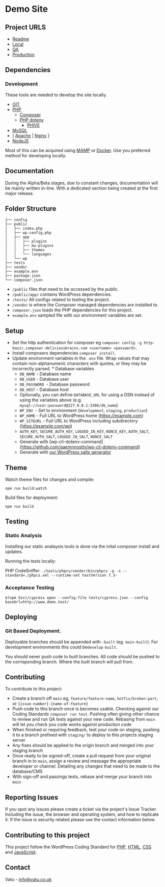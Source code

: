# Demo Site

## Project URLS

- [Readme](https://github.com/vatu-team/demo.vatu.dev/blob/main/readme.md)
- [Local](https://www.demo.test/)
- [QA](https://demo.vatu.dev/)
- [Production](https://demo.vatu.dev/)

## Dependencies

### Development

These tools are needed to develop the site locally.

- [GIT](https://git-scm.com/downloads)
- [PHP](https://php.net/)
  - [Composer](https://getcomposer.org/)
  - [PHP dotenv](https://github.com/vlucas/phpdotenv)
	- [PHIVE](https://phar.io/)
- [MySQL](https://mysql.com/)
- [ [Apache](https://httpd.apache.org/) | [Nginx](https://www.nginx.com/) ]
- [NodeJS](https://nodejs.org/en/)

Most of this can be acquired using [MAMP](https://www.mamp.info/en/mamp-pro/) or [Docker](https://www.docker.com/).
Use you preferred method for developing locally.

## Documentation

During the Alpha/Beta stages, due to constant changes, documentation will be mainly written in-line. With a dedicated section being created at the first major release.

## Folder Structure

```
├── config
├── public
│   ├── index.php
│   ├── wp-config.php
│   ├── app
│   │   ├── plugins
│   │   ├── mu-plugins
│   │   ├── themes
│   │   └── languages
│   └── wp
├── tests
├── vendor
├── example.env
├── package.json
└── composer.json

```

- `/public` files that need to be accessed by the public.
- `/public/app/` contains WordPress dependencies.
- `/tests/` All configs related to testing the project.
- `/vendor` is where the Composer managed dependencies are installed to.
- `composer.json` loads the PHP dependencies for this project.
- `example.env` sampled file with our environment variables are set.

## Setup

- Set the http authentication for composer eg `composer config -g http-basic.composer.deliciousbrains.com <username> <password>`.
- Install composers dependencies `composer install`.
- Update environment variables in the `.env` file. Wrap values that may contain non-alphanumeric characters with quotes, or they may be incorrectly parsed. * Database variables
  - `DB_NAME` - Database name
  - `DB_USER` - Database user
  - `DB_PASSWORD `- Database password
  - `DB_HOST` - Database host
  - Optionally, you can define `DATABASE_URL` for using a DSN instead of using the variables above (e.g. `mysql://user:password@127.0.0.1:3306/db_name`)
  - `WP_ENV `- Set to environment (`development`, `staging`, `production`)
  - `WP_HOME` - Full URL to WordPress home (https://example.com)
  - `WP_SITEURL` - Full URL to WordPress including subdirectory (https://example.com/wp)
  - `AUTH_KEY`, `SECURE_AUTH_KEY`, `LOGGED_IN_KEY`, `NONCE_KEY`, `AUTH_SALT`, `SECURE_AUTH_SALT`, `LOGGED_IN_SALT`, `NONCE_SALT`
  - Generate with [wp-cli-dotenv-command] (https://github.com/aaemnnosttv/wp-cli-dotenv-command)
  - Generate with [our WordPress salts generator](https://roots.io/salts.html)

## Theme

Watch theme files for changes and compile:

```
npm run build:watch
```

Build files for deployment:

```
npm run build
```

## Testing

### Static Analysis

Installing our static analaysis tools is done via the inital composer install and updates.

Running the tests locally:

PHP CodeSniffer: `./tools/phpcs/vendor/bin/phpcs -p -s --standard=./phpcs.xml --runtime-set testVersion 7.3-`

### Acceptance Testing

```
$(npm bin)/cypress open --config-file tests/cypress.json --config baseUrl=http://www.demo.test/
```

## Deploying

### Git Based Deployment.

Deployable branches should be appended with `-built` (eg. `main-built`). For development environments this could be`develop-built`.

You should never push code to built branches. All code should be pushed to the corrisponding branch. Where the built branch will pull from.

## Contributing

To contribute to this project:

- Create a branch off `main` eg, `feature/feature-name`, `hotfix/broken-part`, or `{issue-number}-{name-of-feature}`
- Push code to this branch once is becomes usable. Checking against our Coding Standards `composer run test`. Pushing often giving other chance to review and run QA tests against your new code. Rebasing from `main` will let you check you code works against production code
- When finished or requiring feedback, test your code on staging, pushing it to a branch prefixed with `staging/` to deploy to this projects staging server
- Any fixes should be applied to the origin branch and merged into your staging branch
- Once ready to be signed-off, create a pull request from your original branch in to `main`, assign a review and message the appropriate developer or channel. Detailing any changes that need to be made to the database/CMS
- With sign-off and passings tests, rebase and merge your branch into `main`

## Reporting Issues

If you spot any issues please create a ticket via the project's Issue Tracker. Including the issue, the browser and operating system, and how to replicate it. If the issue is security related please use the contact information below.

## Contributing to this project

This project follow the WordPress Coding Standard for [PHP](https://make.wordpress.org/core/handbook/best-practices/coding-standards/php/), [HTML](https://make.wordpress.org/core/handbook/best-practices/coding-standards/html/), [CSS](https://make.wordpress.org/core/handbook/best-practices/coding-standards/css/) and [JavaScript](https://make.wordpress.org/core/handbook/best-practices/coding-standards/javascript/).

## Contact

Vatu - [info@vatu.co.uk](info@vatu.co.uk)
